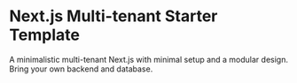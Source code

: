 # Next.js Multi-tenant Starter Template

A minimalistic multi-tenant Next.js with minimal setup and a modular design. Bring your own backend and database.
